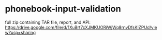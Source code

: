# phonebook-input-validation
full zip containing TAR file, report, and API:
https://drive.google.com/file/d/1XuBrt7cXJMKUORiWjWq8rnvDfsKlZPUd/view?usp=sharing
